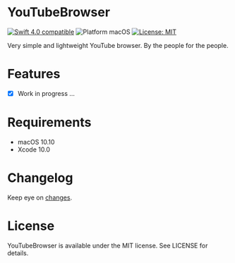 # YouTubeBrowser

<p align="left">
<a href="https://developer.apple.com/swift"><img src="https://img.shields.io/badge/Swift_4.0-compatible-4BC51D.svg?style=flat" alt="Swift 4.0 compatible" /></a>
<img src="https://img.shields.io/badge/platform-macOS-blue.svg?style=flat" alt="Platform macOS" />
<a href="https://raw.githubusercontent.com/maxsokolov/tablekit/master/LICENSE"><img src="http://img.shields.io/badge/license-MIT-blue.svg?style=flat" alt="License: MIT" /></a>
</p>

Very simple and lightweight YouTube browser. By the people for the people.

# Features

- [x] Work in progress ...

# Requirements

- macOS 10.10
- Xcode 10.0

# Changelog

Keep eye on [changes](CHANGELOG.md).

# License

YouTubeBrowser is available under the MIT license. See LICENSE for details.
